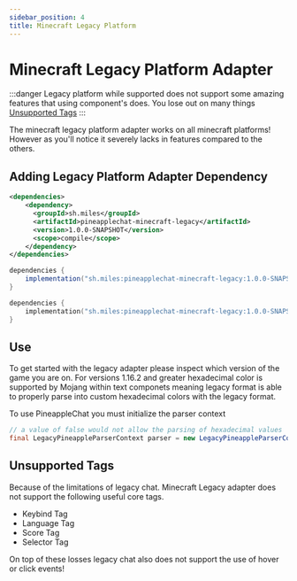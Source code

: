 ```yaml
---
sidebar_position: 4
title: Minecraft Legacy Platform
---
```


# Minecraft Legacy Platform Adapter

:::danger
Legacy platform while supported does not support some amazing features that using component's does. You lose out on many things [Unsupported Tags](#unsupported-tags)
:::

The minecraft legacy platform adapter works on all minecraft platforms! However as you'll notice it severely lacks in features compared to the others.

## Adding Legacy Platform Adapter Dependency

```xml tab={"label":"Maven"}
<dependencies>
    <dependency>
      <groupId>sh.miles</groupId>
      <artifactId>pineapplechat-minecraft-legacy</artifactId>
      <version>1.0.0-SNAPSHOT</version>
      <scope>compile</scope>
    </dependency>
</dependencies>
```

```groovy tab={"label":"Gradle (Groovy)"}
dependencies {
    implementation("sh.miles:pineapplechat-minecraft-legacy:1.0.0-SNAPSHOT")
}
```

```kotlin tab={"label":"Gradle (Kotlin)"}
dependencies {
    implementation("sh.miles:pineapplechat-minecraft-legacy:1.0.0-SNAPSHOT")
}
```

## Use

To get started with the legacy adapter please inspect which version of the game you are on. For versions 1.16.2 and greater hexadecimal color is supported by Mojang within text componets meaning legacy format is able to properly parse into custom hexadecimal colors with the legacy format.

To use PineappleChat you must initialize the parser context

```java
// a value of false would not allow the parsing of hexadecimal values
final LegacyPineappleParserContext parser = new LegacyPineappleParserContext(true);
```

## Unsupported Tags

Because of the limitations of legacy chat. Minecraft Legacy adapter does not support the following useful core tags.

- Keybind Tag
- Language Tag
- Score Tag
- Selector Tag

On top of these losses legacy chat also does not support the use of hover or click events!
  